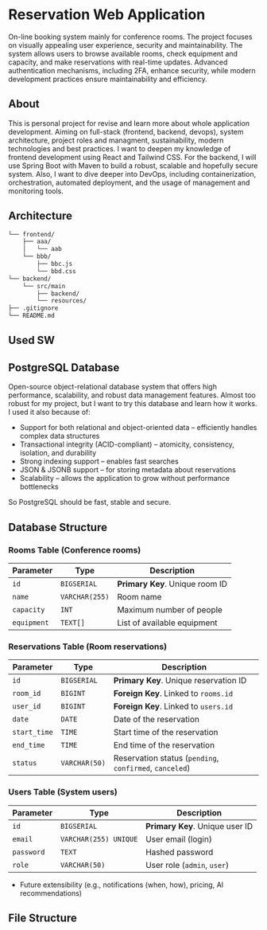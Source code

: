 # Reservation Web Application

On-line booking system mainly for conference rooms. The project focuses on visually appealing user experience, security and maintainability. The system allows users to browse available rooms, check equipment and capacity, and make reservations with real-time updates. Advanced authentication mechanisms, including 2FA, enhance security, while modern development practices ensure maintainability and efficiency.

## About

This is personal project for revise and learn more about whole application development. Aiming  on full-stack (frontend, backend, devops), system architecture, project roles and managment, sustainability, modern technologies and best practices. I want to deepen my knowledge of frontend development using React and Tailwind CSS. For the backend, I will use Spring Boot with Maven to build a robust, scalable and hopefully secure system. Also, I want to dive deeper into DevOps, including containerization, orchestration, automated deployment, and the usage of management and monitoring tools.

## Architecture

```bash
└── frontend/
    ├── aaa/
    │   └── aab
    └── bbb/
        ├── bbc.js
        └── bbd.css
└── backend/
    └── src/main
        ├── backend/
        └── resources/
├── .gitignore
└── README.md
```

## Used SW

## PostgreSQL Database

Open-source object-relational database system that offers high performance, scalability, and robust data management features. Almost too robust for my project, but I want to try this database and learn how it works. I used it also because of:

- Support for both relational and object-oriented data – efficiently handles complex data structures
- Transactional integrity (ACID-compliant) – atomicity, consistency, isolation, and durability
- Strong indexing support – enables fast searches
- JSON & JSONB support – for storing metadata about reservations
- Scalability – allows the application to grow without performance bottlenecks

So PostgreSQL should be fast, stable and secure.

## Database Structure  

### Rooms Table (Conference rooms)  

| Parameter   | Type         | Description                        |
|------------|-------------|--------------------------------------|
| `id`       | `BIGSERIAL`  | **Primary Key**. Unique room ID     |
| `name`     | `VARCHAR(255)` | Room name                         |
| `capacity` | `INT`        | Maximum number of people            |
| `equipment`| `TEXT[]`     | List of available equipment         |

### Reservations Table (Room reservations)  

| Parameter   | Type         | Description                           |
|------------|-------------|-----------------------------------------|
| `id`       | `BIGSERIAL`  | **Primary Key**. Unique reservation ID |
| `room_id`  | `BIGINT`     | **Foreign Key**. Linked to `rooms.id`  |
| `user_id`  | `BIGINT`     | **Foreign Key**. Linked to `users.id`  |
| `date`     | `DATE`       | Date of the reservation                |
| `start_time` | `TIME`     | Start time of the reservation          |
| `end_time` | `TIME`       | End time of the reservation            |
| `status`   | `VARCHAR(50)` | Reservation status (`pending`, `confirmed`, `canceled`) |

### Users Table (System users)  

| Parameter   | Type         | Description                          |
|------------|-------------|----------------------------------------|
| `id`       | `BIGSERIAL`  | **Primary Key**. Unique user ID       |
| `email`    | `VARCHAR(255) UNIQUE` | User email (login)           |
| `password` | `TEXT`       | Hashed password                       |
| `role`     | `VARCHAR(50)` | User role (`admin`, `user`)          |

- Future extensibility (e.g., notifications (when, how), pricing, AI recommendations)

## File Structure

